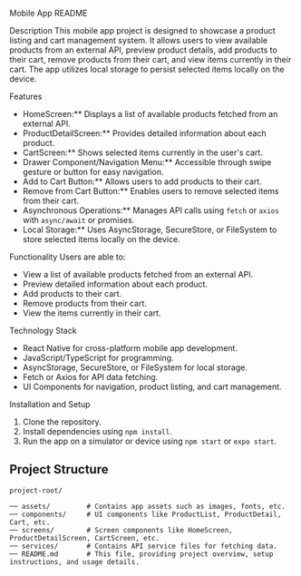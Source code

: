  Mobile App README

 Description
This mobile app project is designed to showcase a product listing and cart management system. It allows users to view available products from an external API, preview product details, add products to their cart, remove products from their cart, and view items currently in their cart. The app utilizes local storage to persist selected items locally on the device.

 Features
- HomeScreen:** Displays a list of available products fetched from an external API.
- ProductDetailScreen:** Provides detailed information about each product.
- CartScreen:** Shows selected items currently in the user's cart.
- Drawer Component/Navigation Menu:** Accessible through swipe gesture or button for easy navigation.
- Add to Cart Button:** Allows users to add products to their cart.
- Remove from Cart Button:** Enables users to remove selected items from their cart.
- Asynchronous Operations:** Manages API calls using `fetch` or `axios` with `async/await` or promises.
- Local Storage:** Uses AsyncStorage, SecureStore, or FileSystem to store selected items locally on the device.

 Functionality
Users are able to:
- View a list of available products fetched from an external API.
- Preview detailed information about each product.
- Add products to their cart.
- Remove products from their cart.
- View the items currently in their cart.

Technology Stack
- React Native for cross-platform mobile app development.
- JavaScript/TypeScript for programming.
- AsyncStorage, SecureStore, or FileSystem for local storage.
- Fetch or Axios for API data fetching.
- UI Components for navigation, product listing, and cart management.

 Installation and Setup
1. Clone the repository.
2. Install dependencies using `npm install`.
3. Run the app on a simulator or device using `npm start` or `expo start`.

## Project Structure
```
project-root/

── assets/         # Contains app assets such as images, fonts, etc.
── components/     # UI components like ProductList, ProductDetail, Cart, etc.
── screens/        # Screen components like HomeScreen, ProductDetailScreen, CartScreen, etc.
── services/       # Contains API service files for fetching data.
── README.md       # This file, providing project overview, setup instructions, and usage details.
